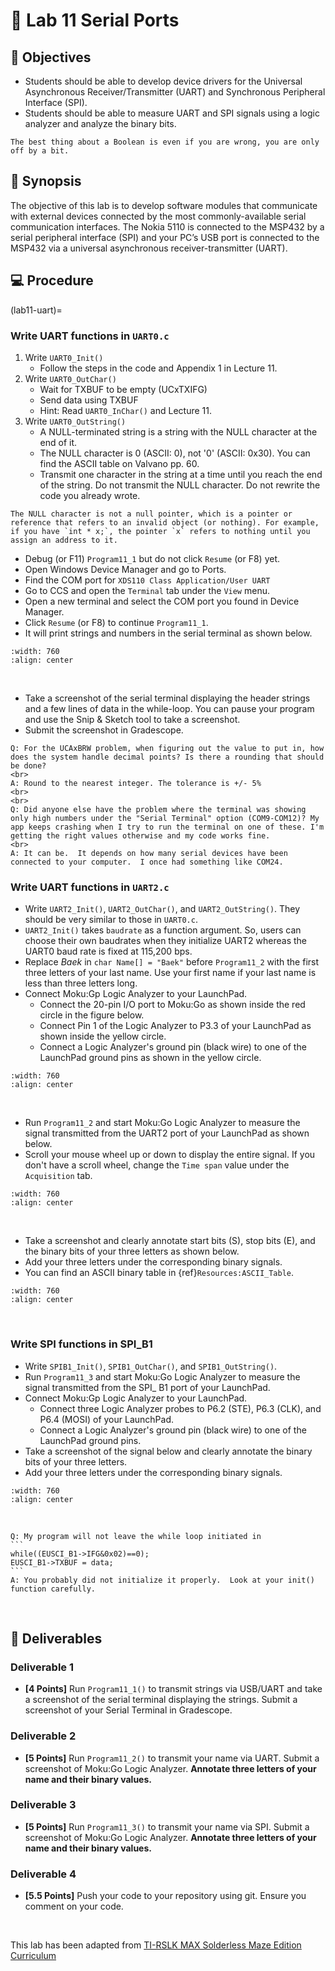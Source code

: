 # 🔬 Lab 11 Serial Ports

## 📌 Objectives

- Students should be able to develop device drivers for the Universal Asynchronous Receiver/Transmitter (UART) and Synchronous Peripheral Interface (SPI).
- Students should be able to measure UART and SPI signals using a logic analyzer and analyze the binary bits.

```{note}
The best thing about a Boolean is even if you are wrong, you are only off by a bit.
```

## 📜 Synopsis

The objective of this lab is to develop software modules that communicate with external devices connected by the most commonly-available serial communication interfaces.  The Nokia 5110 is connected to the MSP432 by a serial peripheral interface (SPI) and your PC’s USB port is connected to the MSP432 via a universal asynchronous receiver-transmitter (UART). 


## 💻 Procedure

(lab11-uart)=
### Write UART functions in `UART0.c`

1. Write `UART0_Init()`
    - Follow the steps in the code and Appendix 1 in Lecture 11.
2. Write `UART0_OutChar()`
    - Wait for TXBUF to be empty (UCxTXIFG)
    - Send data using TXBUF
    - Hint: Read `UART0_InChar()` and Lecture 11.
3. Write `UART0_OutString()`
    - A NULL-terminated string is a string with the NULL character at the end of it.
    - The NULL character is 0 (ASCII: 0), not '0' (ASCII: 0x30). You can find the ASCII table on Valvano pp. 60.
    - Transmit one character in the string at a time until you reach the end of the string. Do not transmit the NULL character.  Do not rewrite the code you already wrote. 

```{note}
The NULL character is not a null pointer, which is a pointer or reference that refers to an invalid object (or nothing). For example, if you have `int * x;`, the pointer `x` refers to nothing until you assign an address to it. 
```

- Debug (or F11) `Program11_1` but do not click `Resume` (or F8) yet.  
- Open Windows Device Manager and go to Ports.
- Find the COM port for `XDS110 Class Application/User UART`
- Go to CCS and open the `Terminal` tab under the `View` menu.
- Open a new terminal and select the COM port you found in Device Manager.
- Click `Resume` (or F8) to continue `Program11_1`.
- It will print strings and numbers in the serial terminal as shown below. 

```{image} ./figures/Lab11_SerialTerminal.gif
:width: 760
:align: center
```
<br>

- Take a screenshot of the serial terminal displaying the header strings and a few lines of data in the while-loop.  You can pause your program and use the Snip \& Sketch tool to take a screenshot.  
- Submit the screenshot in Gradescope.


```{admonition} Q&A
Q: For the UCAxBRW problem, when figuring out the value to put in, how does the system handle decimal points? Is there a rounding that should be done?
<br>
A: Round to the nearest integer. The tolerance is +/- 5%
<br>
<br>
Q: Did anyone else have the problem where the terminal was showing only high numbers under the "Serial Terminal" option (COM9-COM12)? My app keeps crashing when I try to run the terminal on one of these. I'm getting the right values otherwise and my code works fine.
<br>
A: It can be.  It depends on how many serial devices have been connected to your computer.  I once had something like COM24.
```


### Write UART functions in `UART2.c`

- Write `UART2_Init()`, `UART2_OutChar()`, and `UART2_OutString()`. They should be very similar to those in `UART0.c`.
- `UART2_Init()` takes `baudrate` as a function argument. So, users can choose their own baudrates when they initialize UART2 whereas the UART0 baud rate is fixed at 115,200 bps.   
- Replace _Baek_ in `char Name[] = "Baek"` before `Program11_2` with the first three letters of your last name.  Use your first name if your last name is less than three letters long. 
- Connect Moku:Gp Logic Analyzer to your LaunchPad.
    - Connect the 20-pin I/O port to Moku:Go as shown inside the red circle in the figure below.
    - Connect Pin 1 of the Logic Analyzer to P3.3 of your LaunchPad as shown inside the yellow circle.
    - Connect a Logic Analyzer's ground pin (black wire) to one of the LaunchPad ground pins as shown in the yellow circle.  


```{image} ./figures/Lab11_MokuConnection.png
:width: 760
:align: center
```

<br>

- Run `Program11_2` and start Moku:Go Logic Analyzer to measure the signal transmitted from the UART2 port of your LaunchPad as shown below. 
- Scroll your mouse wheel up or down to display the entire signal. If you don't have a scroll wheel, change the `Time span` value under the `Acquisition` tab.

```{image} ./figures/Lab11_LogicAnalyzerMeasure.gif
:width: 760
:align: center
```
<br>

- Take a screenshot and clearly annotate start bits (S), stop bits (E), and the binary bits of your three letters as shown below. 
- Add your three letters under the corresponding binary signals.
- You can find an ASCII binary table in {ref}`Resources:ASCII_Table`. 

```{image} ./figures/Lab11_Moku_UART_Fox.png
:width: 760
:align: center
```
<br>


### Write SPI functions in SPI\_B1

- Write `SPIB1_Init()`, `SPIB1_OutChar()`, and `SPIB1_OutString()`. 
- Run `Program11_3` and start Moku:Go Logic Analyzer to measure the signal transmitted from the SPI\_ B1 port of your LaunchPad. 
- Connect Moku:Gp Logic Analyzer to your LaunchPad.
    - Connect three Logic Analyzer probes to P6.2 (STE), P6.3 (CLK), and P6.4 (MOSI) of your LaunchPad.
    - Connect a Logic Analyzer's ground pin (black wire) to one of the LaunchPad ground pins.  
- Take a screenshot of the signal below and clearly annotate the binary bits of your three letters. 
- Add your three letters under the corresponding binary signals.

```{image} ./figures/Lab11_Moku_SPI_Fox.png
:width: 760
:align: center
```
<br>

````{admonition} Q&A
Q: My program will not leave the while loop initiated in 
```
while((EUSCI_B1->IFG&0x02)==0);
EUSCI_B1->TXBUF = data;
```
A: You probably did not initialize it properly.  Look at your init() function carefully.
````

<br>


## 🚚 Deliverables

### Deliverable 1 
- **[4 Points]** Run `Program11_1()` to transmit strings via USB/UART and take a screenshot of the serial terminal displaying the strings. Submit a screenshot of your Serial Terminal in Gradescope.

### Deliverable 2
- **[5 Points]** Run `Program11_2()` to transmit your name via UART. Submit a screenshot of Moku:Go Logic Analyzer. **Annotate three letters of your name and their binary values.**

### Deliverable 3 
- **[5 Points]** Run `Program11_3()` to transmit your name via SPI. Submit a screenshot of Moku:Go Logic Analyzer.  **Annotate three letters of your name and their binary values.** 

### Deliverable 4
- **[5.5 Points]** Push your code to your repository using git. Ensure you comment on your code.

<br>

This lab has been adapted from [TI-RSLK MAX Solderless
Maze Edition Curriculum](https://university.ti.com/en/faculty/ti-robotics-system-learning-kit/ti-rslk-max-edition-curriculum)


